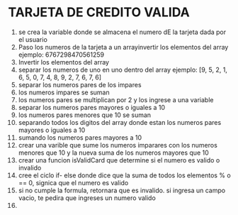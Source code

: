 # TARJETA DE CREDITO VALIDA
1. se crea la variable donde se almacena el numero dE la tarjeta dada por el usuario
2. Paso  los numeros de la tarjeta a un arrayinvertir los elementos del array ejemplo: 6767298470561259
3. Invertir los elementos del array
4. separar los numeros de uno en uno dentro del array ejemplo: [9, 5, 2, 1, 6, 5, 0, 7, 4, 8, 9, 2, 7, 6, 7, 6]
5. separar los numeros pares de los impares
6. los numeros impares se suman
7. los numeros pares se multiplican por 2 y los ingrese a una variable
8. separar los numeros pares mayores o iguales a 10
9.  los numeros pares menores que 10 se suman
10. separando todos los digitos del array donde estan los numeros pares mayores o iguales a 10
11. sumando los numeros pares mayores a 10
12. crear una varible que sume los numeros imparares con los numeros menores que 10 y la nueva suma de los numeros  mayores que 10
13. crear una funcion isValidCard que determine si el numero es valido o invalido
14. cree el ciclo if- else donde dice que la suma de todos los elementos % o == 0, signica que el numero es valido
15. si no cumple la formula, retornara que es invalido.
si ingresa un campo vacio, te pedira que ingreses un numero valido
16.

